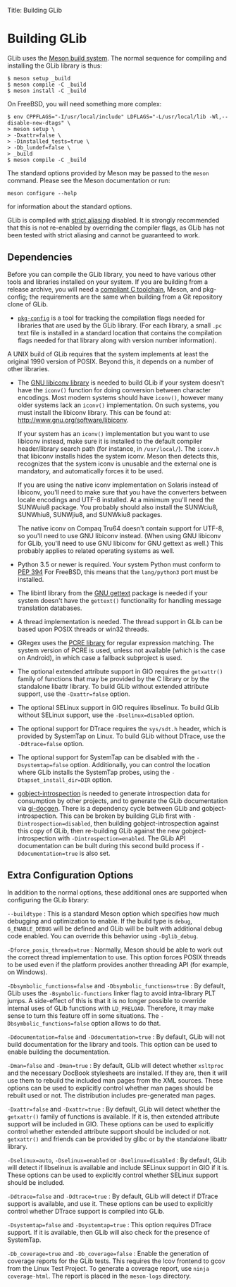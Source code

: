 Title: Building GLib

# Building GLib

GLib uses the [Meson build system](https://mesonbuild.com). The normal
sequence for compiling and installing the GLib library is thus:

    $ meson setup _build
    $ meson compile -C _build
    $ meson install -C _build

On FreeBSD, you will need something more complex:

    $ env CPPFLAGS="-I/usr/local/include" LDFLAGS="-L/usr/local/lib -Wl,--disable-new-dtags" \
    > meson setup \
    > -Dxattr=false \
    > -Dinstalled_tests=true \
    > -Db_lundef=false \
    > _build
    $ meson compile -C _build

The standard options provided by Meson may be passed to the `meson` command. Please see the Meson documentation or run:

    meson configure --help

for information about the standard options.

GLib is compiled with
[strict aliasing](https://gcc.gnu.org/onlinedocs/gcc/Optimize-Options.html#index-fstrict-aliasing)
disabled. It is strongly recommended that this is not re-enabled by overriding
the compiler flags, as GLib has not been tested with strict aliasing and cannot
be guaranteed to work.

## Dependencies

Before you can compile the GLib library, you need to have various other
tools and libraries installed on your system. If you are building from a
release archive, you will need a [compliant C
toolchain](https://gitlab.gnome.org/GNOME/glib/-/blob/main/docs/toolchain-requirements.md),
Meson, and pkg-config; the requirements are the same when building from a
Git repository clone of GLib.

- [`pkg-config`](https://www.freedesktop.org/wiki/Software/pkg-config/) is a
  tool for tracking the compilation flags needed for libraries that are used
  by the GLib library. (For each library, a small `.pc` text file is
  installed in a standard location that contains the compilation flags
  needed for that library along with version number information). 

A UNIX build of GLib requires that the system implements at least the
original 1990 version of POSIX. Beyond this, it depends on a number of other
libraries.

- The [GNU libiconv library](http://www.gnu.org/software/libiconv/) is
  needed to build GLib if your system doesn't have the `iconv()` function
  for doing conversion between character encodings. Most modern systems
  should have `iconv()`, however many older systems lack an `iconv()`
  implementation. On such systems, you must install the libiconv library.
  This can be found at: http://www.gnu.org/software/libiconv.

  If your system has an `iconv()` implementation but you want to use libiconv
  instead, make sure it is installed to the default compiler header/library
  search path (for instance, in `/usr/local/`). The `iconv.h` that libiconv
  installs hides the system iconv. Meson then detects this, recognizes that the
  system iconv is unusable and the external one is mandatory, and automatically
  forces it to be used.

  If you are using the native iconv implementation on Solaris instead of
  libiconv, you'll need to make sure that you have the converters between
  locale encodings and UTF-8 installed. At a minimum you'll need the
  SUNWuiu8 package. You probably should also install the SUNWciu8, SUNWhiu8,
  SUNWjiu8, and SUNWkiu8 packages.

  The native iconv on Compaq Tru64 doesn't contain support for UTF-8, so
  you'll need to use GNU libiconv instead. (When using GNU libiconv for
  GLib, you'll need to use GNU libiconv for GNU gettext as well.) This
  probably applies to related operating systems as well.

- Python 3.5 or newer is required. Your system Python must conform to
  [PEP 394](https://www.python.org/dev/peps/pep-0394/) For FreeBSD, this means
  that the `lang/python3` port must be installed.

- The libintl library from the [GNU
  gettext](http://www.gnu.org/software/gettext) package is needed if your
  system doesn't have the `gettext()` functionality for handling message
  translation databases.

- A thread implementation is needed. The thread support in GLib can be based
  upon POSIX threads or win32 threads.

- GRegex uses the [PCRE library](http://www.pcre.org/) for regular
  expression matching. The system version of PCRE is used, unless not available
  (which is the case on Android), in which case a fallback subproject is used.

- The optional extended attribute support in GIO requires the `getxattr()`
  family of functions that may be provided by the C library or by the
  standalone libattr library. To build GLib without extended attribute
  support, use the `-Dxattr=false` option.

- The optional SELinux support in GIO requires libselinux. To build GLib
  without SELinux support, use the `-Dselinux=disabled` option.

- The optional support for DTrace requires the `sys/sdt.h` header, which is
  provided by SystemTap on Linux. To build GLib without DTrace, use the
  `-Ddtrace=false` option.

- The optional support for SystemTap can be disabled with the
  `-Dsystemtap=false` option. Additionally, you can control the location
  where GLib installs the SystemTap probes, using the
  `-Dtapset_install_dir=DIR` option.

- [gobject-introspection](https://gitlab.gnome.org/GNOME/gobject-introspection/)
  is needed to generate introspection data for consumption by other projects,
  and to generate the GLib documentation via
  [gi-docgen](https://gitlab.gnome.org/GNOME/gi-docgen). There is a dependency
  cycle between GLib and gobject-introspection. This can be broken by building
  GLib first with `-Dintrospection=disabled`, then building
  gobject-introspection against this copy of GLib, then re-building GLib against
  the new gobject-introspection with `-Dintrospection=enabled`. The GLib API
  documentation can be built during this second build process if
  `-Ddocumentation=true` is also set.

## Extra Configuration Options

In addition to the normal options, these additional ones are supported when
configuring the GLib library:

`--buildtype`
: This is a standard Meson option which specifies how much debugging and
  optimization to enable. If the build type is `debug`, `G_ENABLE_DEBUG` will be
  defined and GLib will be built with additional debug code enabled. You can
  override this behavior using `-Dglib_debug`.

`-Dforce_posix_threads=true`
: Normally, Meson should be able to work out the correct thread implementation
  to use. This option forces POSIX threads to be used even if the platform
  provides another threading API (for example, on Windows).

`-Dbsymbolic_functions=false` and `-Dbsymbolic_functions=true`
: By default, GLib uses the `-Bsymbolic-functions` linker flag to avoid
  intra-library PLT jumps. A side-effect of this is that it is no longer
  possible to override internal uses of GLib functions with `LD_PRELOAD`.
  Therefore, it may make sense to turn this feature off in some
  situations. The `-Dbsymbolic_functions=false` option allows to do that.

`-Ddocumentation=false` and `-Ddocumentation=true`
: By default, GLib will not build documentation for the library and tools. This
  option can be used to enable building the documentation.

`-Dman=false` and `-Dman=true`
: By default, GLib will detect whether `xsltproc` and the necessary DocBook
  stylesheets are installed. If they are, then it will use them to rebuild
  the included man pages from the XML sources. These options can be used to
  explicitly control whether man pages should be rebuilt used or not. The
  distribution includes pre-generated man pages.

`-Dxattr=false` and `-Dxattr=true`
: By default, GLib will detect whether the `getxattr()` family of functions is
  available. If it is, then extended attribute support will be included in
  GIO. These options can be used to explicitly control whether extended
  attribute support should be included or not. `getxattr()` and friends can be
  provided by glibc or by the standalone libattr library.

`-Dselinux=auto`, `-Dselinux=enabled` or `-Dselinux=disabled`
: By default, GLib will detect if libselinux is available and include SELinux
  support in GIO if it is. These options can be used to explicitly control
  whether SELinux support should be included.

`-Ddtrace=false` and `-Ddtrace=true`
: By default, GLib will detect if DTrace support is available, and use it.
  These options can be used to explicitly control whether DTrace support is
  compiled into GLib.

`-Dsystemtap=false` and `-Dsystemtap=true`
: This option requires DTrace support. If it is available, then GLib will also
  check for the presence of SystemTap.

`-Db_coverage=true` and `-Db_coverage=false`
: Enable the generation of coverage reports for the GLib tests. This requires
  the lcov frontend to gcov from the Linux Test Project. To generate a
  coverage report, use `ninja coverage-html`. The report is placed in the
  `meson-logs` directory.
